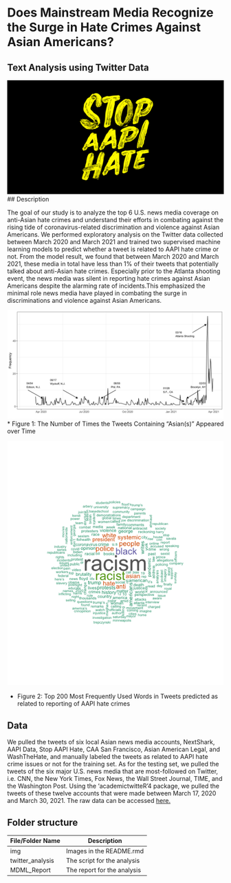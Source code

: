 
<!-- README.md is generated from README.Rmd. Please edit that file -->

# Does Mainstream Media Recognize the Surge in Hate Crimes Against Asian Americans?

## Text Analysis using Twitter Data

<!-- badges: start -->
<!-- badges: end -->

![](./img/stop_aapi_hate.png) \#\# Description

The goal of our study is to analyze the top 6 U.S. news media coverage
on anti-Asian hate crimes and understand their efforts in combating
against the rising tide of coronavirus-related discrimination and
violence against Asian Americans. We performed exploratory analysis on
the Twitter data collected between March 2020 and March 2021 and trained
two supervised machine learning models to predict whether a tweet is
related to AAPI hate crime or not. From the model result, we found that
between March 2020 and March 2021, these media in total have less than
1% of their tweets that potentially talked about anti-Asian hate crimes.
Especially prior to the Atlanta shooting event, the news media was
silent in reporting hate crimes against Asian Americans despite the
alarming rate of incidents.This emphasized the minimal role news media
have played in combating the surge in discriminations and violence
against Asian Americans.

![](./img/figure1.png) \* Figure 1: The Number of Times the Tweets
Containing “Asian(s)” Appeared over Time

![](./img/figure2.png)

-   Figure 2: Top 200 Most Frequently Used Words in Tweets predicted as
    related to reporting of AAPI hate crimes

## Data

We pulled the tweets of six local Asian news media accounts, NextShark,
AAPI Data, Stop AAPI Hate, CAA San Francisco, Asian American Legal, and
WashTheHate, and manually labeled the tweets as related to AAPI hate
crime issues or not for the training set. As for the testing set, we
pulled the tweets of the six major U.S. news media that are
most-followed on Twitter, i.e. CNN, the New York Times, Fox News, the
Wall Street Journal, TIME, and the Washington Post. Using the
‘academictwitteR’4 package, we pulled the tweets of these twelve
accounts that were made between March 17, 2020 and March 30, 2021. The
raw data can be accessed
[here.](https://drive.google.com/drive/folders/19fAt2l2LK0muec4bc0MzzRKZ4Vf0ou_Q?usp=sharing)

## Folder structure

| File/Folder Name  | Description                 |
|-------------------|-----------------------------|
| img               | Images in the README.rmd    |
| twitter\_analysis | The script for the analysis |
| MDML\_Report      | The report for the analysis |
